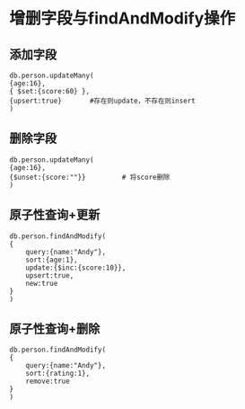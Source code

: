 # 增删字段与findAndModify操作

## 添加字段

```
db.person.updateMany(
{age:16},
{ $set:{score:60} },
{upsert:true}		#存在则update，不存在则insert
)
```

## 删除字段

```
db.person.updateMany(
{age:16},
{$unset:{score:""}}			# 将score删除
)
```

## 原子性查询+更新

```
db.person.findAndModify(
{
	query:{name:"Andy"},
	sort:{age:1},
	update:{$inc:{score:10}},
	upsert:true,
	new:true
}
)
```

## 原子性查询+删除

```
db.person.findAndModify(
{
	query:{name:"Andy"},
	sort:{rating:1},
	remove:true
}
)
```
